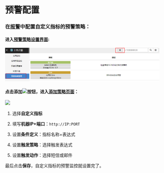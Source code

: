 # 预警配置

### 在[报警](28.md)中配置自定义指标的预警策略：

#### 进入[预警策略设置界面](28.md#预警策略设置):

![](assets/83_monitor_strategy.png)

#### 点击添加![](/assets/83_add.png)按钮，进入[添加策略页面](28.md#创建)：

![](/assets/83_monitor_do.jpg)

1. 选择**自定义指标**

2. 填写**机器IP+端口**：`http://IP:PORT`

3. 设置**条件定义**：指标名称+表达式

4. 设置**触发策略**：选择触发表达式

5. 设置**触发动作**：选择短信或邮件

最后点击**保存**，自定义指标的预警监控就设置完了。

